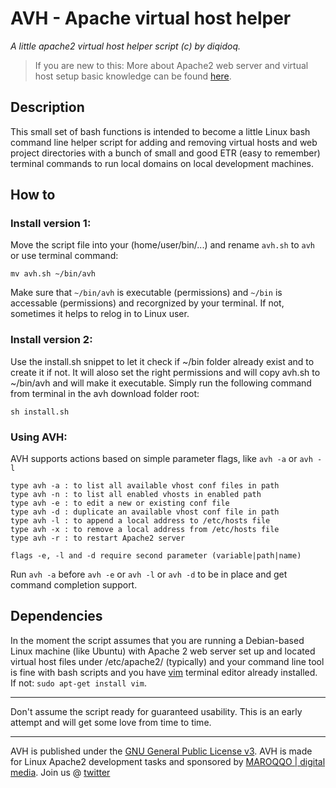 AVH - Apache virtual host helper
================================

*A little apache2 virtual host helper script (c) by diqidoq.*

> If you are new to this: More about Apache2 web server and virtual host setup basic knowledge can be found [here](http://httpd.apache.org/docs/2.2/de/vhosts/).

## Description

This small set of bash functions is intended to become a little Linux bash command line helper script for adding and removing virtual hosts and web project directories with a bunch of small and good ETR (easy to remember) terminal commands to run local domains on local development machines.

## How to

### Install version 1:

Move the script file into your (home/user/bin/...) and rename `avh.sh` to `avh` or use terminal command:

    mv avh.sh ~/bin/avh

Make sure that `~/bin/avh` is executable (permissions) and `~/bin` is accessable (permissions) and recorgnized by your terminal. If not, sometimes it helps to relog in to Linux user. 

### Install version 2:

Use the install.sh snippet to let it check if ~/bin folder already exist and to create it if not. It will aloso set the right permissions and will copy avh.sh to ~/bin/avh and will make it executable. Simply run the following command from terminal in the avh download folder root:

    sh install.sh

### Using AVH:

AVH supports actions based on simple parameter flags, like `avh -a` or `avh -l`

    type avh -a : to list all available vhost conf files in path
    type avh -n : to list all enabled vhosts in enabled path
    type avh -e : to edit a new or existing conf file
    type avh -d : duplicate an available vhost conf file in path
    type avh -l : to append a local address to /etc/hosts file
    type avh -x : to remove a local address from /etc/hosts file
    type avh -r : to restart Apache2 server

    flags -e, -l and -d require second parameter (variable|path|name)

Run `avh -a` before `avh -e` or `avh -l` or `avh -d` to be in place and get command completion support.

## Dependencies

In the moment the script assumes that you are running a Debian-based Linux machine (like Ubuntu) with Apache 2 web server set up and located virtual host files under /etc/apache2/ (typically) and your command line tool is fine with bash scripts and you have [vim](http://www.vim.org/) terminal editor already installed. If not: `sudo apt-get install vim`.

---

Don't assume the script ready for guaranteed usability. This is an early attempt and will get some love from time to time.


---

AVH is published under the [GNU General Public License v3](http://www.gnu.org/copyleft/gpl.html).
AVH is made for Linux Apache2 development tasks and sponsored by [MAROQQO | digital media](http://www.maroqqo.com). Join us @ [twitter](http://twitter.com/maroqqo)


